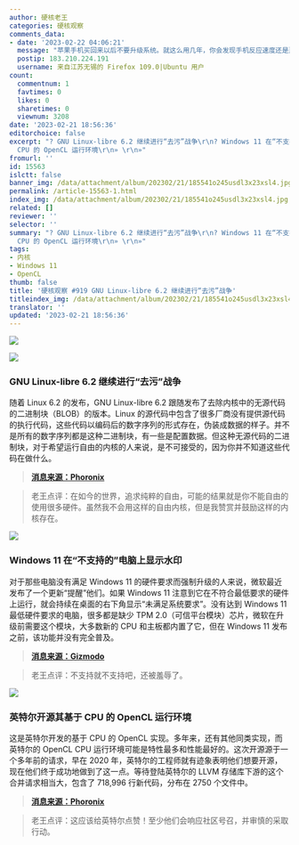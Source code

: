 ```yaml
---
author: 硬核老王
categories: 硬核观察
comments_data:
- date: '2023-02-22 04:06:21'
  message: "苹果手机买回来以后不要升级系统。就这么用几年，你会发现手机反应速度还是那么快。<br />\r\n<br />\r\n道理是相同的，Win8/Win10/Win11并不比Win7强多少，速度却慢了好多。。。"
  postip: 183.210.224.191
  username: 来自江苏无锡的 Firefox 109.0|Ubuntu 用户
count:
  commentnum: 1
  favtimes: 0
  likes: 0
  sharetimes: 0
  viewnum: 3208
date: '2023-02-21 18:56:36'
editorchoice: false
excerpt: "? GNU Linux-libre 6.2 继续进行“去污”战争\r\n? Windows 11 在“不支持的”电脑上显示水印\r\n? 英特尔开源其基于
  CPU 的 OpenCL 运行环境\r\n» \r\n»"
fromurl: ''
id: 15563
islctt: false
banner_img: /data/attachment/album/202302/21/185541o245usdl3x23xsl4.jpg
permalink: /article-15563-1.html
index_img: /data/attachment/album/202302/21/185541o245usdl3x23xsl4.jpg
related: []
reviewer: ''
selector: ''
summary: "? GNU Linux-libre 6.2 继续进行“去污”战争\r\n? Windows 11 在“不支持的”电脑上显示水印\r\n? 英特尔开源其基于
  CPU 的 OpenCL 运行环境\r\n» \r\n»"
tags:
- 内核
- Windows 11
- OpenCL
thumb: false
title: '硬核观察 #919 GNU Linux-libre 6.2 继续进行“去污”战争'
titleindex_img: /data/attachment/album/202302/21/185541o245usdl3x23xsl4.jpg
translator: ''
updated: '2023-02-21 18:56:36'
---
```


![](/data/attachment/album/202302/21/185541o245usdl3x23xsl4.jpg)


![](/data/attachment/album/202302/21/185551jlfll6b30ly01iyv.jpg)


### GNU Linux-libre 6.2 继续进行“去污”战争


随着 Linux 6.2 的发布，GNU Linux-libre 6.2 跟随发布了去除内核中的无源代码的二进制块（BLOB）的版本。Linux 的源代码中包含了很多厂商没有提供源代码的执行代码，这些代码以编码后的数字序列的形式存在，伪装成数据的样子。并不是所有的数字序列都是这种二进制块，有一些是配置数据。但这种无源代码的二进制块，对于希望运行自由的内核的人来说，是不可接受的，因为你并不知道这些代码在做什么。



> 
> **[消息来源：Phoronix](https://www.phoronix.com/news/GNU-Linux-Libre-6.2)**
> 
> 
> 



> 
> 老王点评：在如今的世界，追求纯粹的自由，可能的结果就是你不能自由的使用很多硬件。虽然我不会用这样的自由内核，但是我赞赏并鼓励这样的内核存在。
> 
> 
> 


![](/data/attachment/album/202302/21/185600ublc2022xlop99dn.jpg)


### Windows 11 在“不支持的”电脑上显示水印


对于那些电脑没有满足 Windows 11 的硬件要求而强制升级的人来说，微软最近发布了一个更新“提醒”他们。如果 Windows 11 注意到它在不符合最低要求的硬件上运行，就会持续在桌面的右下角显示“未满足系统要求”。没有达到 Windows 11 最低硬件要求的电脑，很多都是缺少 TPM 2.0（可信平台模块）芯片，微软在升级前需要这个模块，大多数新的 CPU 和主板都内置了它，但在 Windows 11 发布之前，该功能并没有完全普及。



> 
> **[消息来源：Gizmodo](https://gizmodo.com/windows-11-system-requirements-not-met-watermark-messag-1850114052)**
> 
> 
> 



> 
> 老王点评：不支持就不支持吧，还被羞辱了。
> 
> 
> 


![](/data/attachment/album/202302/21/185614trghthndnhxeowmo.jpg)


### 英特尔开源其基于 CPU 的 OpenCL 运行环境


这是英特尔开发的基于 CPU 的 OpenCL 实现。多年来，还有其他同类实现，而英特尔的 OpenCL CPU 运行环境可能是特性最多和性能最好的。这次开源源于一个多年前的请求，早在 2020 年，英特尔的工程师就有迹象表明他们想要开源，现在他们终于成功地做到了这一点。等待登陆英特尔的 LLVM 存储库下游的这个合并请求相当大，包含了 718,996 行新代码，分布在 2750 个文件中。



> 
> **[消息来源：Phoronix](https://www.phoronix.com/news/Intel-OpenCL-CPU-Open-Source)**
> 
> 
> 



> 
> 老王点评：这应该给英特尔点赞！至少他们会响应社区号召，并审慎的采取行动。
> 
> 
>